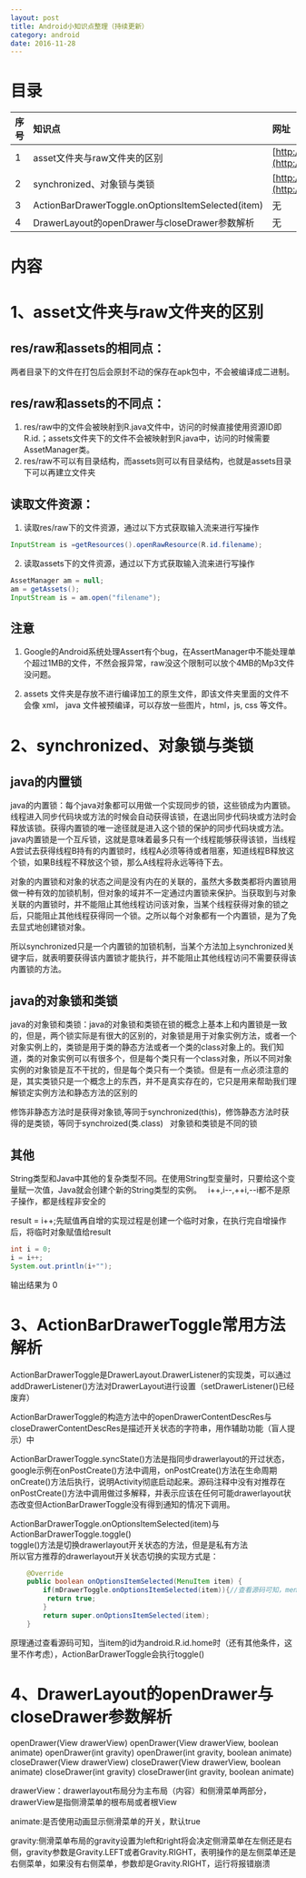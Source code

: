 ```yaml
---
layout: post
title: Android小知识点整理（持续更新）
category: android
date: 2016-11-28
---
```


目录
====


|序号|知识点|网址|
|-----|:----|:----|
|1|asset文件夹与raw文件夹的区别|[http://www.jb51.net/article/38531.htm](http://www.jb51.net/article/38531.htm)|
|2|synchronized、对象锁与类锁|[http://zhh9106.iteye.com/blog/2151791](http://zhh9106.iteye.com/blog/2151791)|
|3|ActionBarDrawerToggle.onOptionsItemSelected(item)|无|
|4|DrawerLayout的openDrawer与closeDrawer参数解析|无|


内容
===
  
# 1、asset文件夹与raw文件夹的区别  
  
## res/raw和assets的相同点：  
两者目录下的文件在打包后会原封不动的保存在apk包中，不会被编译成二进制。  
<!-- more -->
## res/raw和assets的不同点：  
  
1. res/raw中的文件会被映射到R.java文件中，访问的时候直接使用资源ID即R.id.；assets文件夹下的文件不会被映射到R.java中，访问的时候需要AssetManager类。  
2. res/raw不可以有目录结构，而assets则可以有目录结构，也就是assets目录下可以再建立文件夹  
  
## 读取文件资源：  

1. 读取res/raw下的文件资源，通过以下方式获取输入流来进行写操作  
``` java  
InputStream is =getResources().openRawResource(R.id.filename);   
```  
  
2. 读取assets下的文件资源，通过以下方式获取输入流来进行写操作  
``` java
AssetManager am = null;  
am = getAssets();  
InputStream is = am.open("filename");    
```  
## 注意
1. Google的Android系统处理Assert有个bug，在AssertManager中不能处理单个超过1MB的文件，不然会报异常，raw没这个限制可以放个4MB的Mp3文件没问题。   
  
2. assets 文件夹是存放不进行编译加工的原生文件，即该文件夹里面的文件不会像 xml， java 文件被预编译，可以存放一些图片，html，js, css 等文件。    
  
# 2、synchronized、对象锁与类锁  
  
## java的内置锁  
java的内置锁：每个java对象都可以用做一个实现同步的锁，这些锁成为内置锁。线程进入同步代码块或方法的时候会自动获得该锁，在退出同步代码块或方法时会释放该锁。获得内置锁的唯一途径就是进入这个锁的保护的同步代码块或方法。  
java内置锁是一个互斥锁，这就是意味着最多只有一个线程能够获得该锁，当线程A尝试去获得线程B持有的内置锁时，线程A必须等待或者阻塞，知道线程B释放这个锁，如果B线程不释放这个锁，那么A线程将永远等待下去。  

对象的内置锁和对象的状态之间是没有内在的关联的，虽然大多数类都将内置锁用做一种有效的加锁机制，但对象的域并不一定通过内置锁来保护。当获取到与对象关联的内置锁时，并不能阻止其他线程访问该对象，当某个线程获得对象的锁之后，只能阻止其他线程获得同一个锁。之所以每个对象都有一个内置锁，是为了免去显式地创建锁对象。  

所以synchronized只是一个内置锁的加锁机制，当某个方法加上synchronized关键字后，就表明要获得该内置锁才能执行，并不能阻止其他线程访问不需要获得该内置锁的方法。  
  
## java的对象锁和类锁  
java的对象锁和类锁：java的对象锁和类锁在锁的概念上基本上和内置锁是一致的，但是，两个锁实际是有很大的区别的，对象锁是用于对象实例方法，或者一个对象实例上的，类锁是用于类的静态方法或者一个类的class对象上的。我们知道，类的对象实例可以有很多个，但是每个类只有一个class对象，所以不同对象实例的对象锁是互不干扰的，但是每个类只有一个类锁。但是有一点必须注意的是，其实类锁只是一个概念上的东西，并不是真实存在的，它只是用来帮助我们理解锁定实例方法和静态方法的区别的    

修饰非静态方法时是获得对象锁,等同于synchronized(this)，修饰静态方法时获得的是类锁，等同于synchroized(类.class)  
对象锁和类锁是不同的锁  

## 其他  
String类型和Java中其他的复杂类型不同。在使用String型变量时，只要给这个变量赋一次值，Java就会创建个新的String类型的实例。  
i++,i--,++i,--i都不是原子操作，都是线程非安全的  

result = i++;先赋值再自增的实现过程是创建一个临时对象，在执行完自增操作后，将临时对象赋值给result  

``` java  
int i = 0;
i = i++;
System.out.println(i+"");  
```  

输出结果为 0  
  
# 3、ActionBarDrawerToggle常用方法解析


ActionBarDrawerToggle是DrawerLayout.DrawerListener的实现类，可以通过addDrawerListener()方法对DrawerLayout进行设置（setDrawerListener()已经废弃）  

ActionBarDrawerToggle的构造方法中的openDrawerContentDescRes与closeDrawerContentDescRes是描述开关状态的字符串，用作辅助功能（盲人提示）中 
  

ActionBarDrawerToggle.syncState()方法是指同步drawerlayout的开过状态，google示例在onPostCreate()方法中调用，onPostCreate()方法在生命周期onCreate()方法后执行，说明Activity彻底启动起来。源码注释中没有对推荐在onPostCreate()方法中调用做过多解释，并表示应该在任何可能drawerlayout状态改变但ActionBarDrawerToggle没有得到通知的情况下调用。

ActionBarDrawerToggle.onOptionsItemSelected(item)与ActionBarDrawerToggle.toggle()  
toggle()方法是切换drawerlayout开关状态的方法，但是是私有方法  
所以官方推荐的drawerlayout开关状态切换的实现方式是：
  
``` java  
    @Override
    public boolean onOptionsItemSelected(MenuItem item) {
        if(mDrawerToggle.onOptionsItemSelected(item)){//查看源码可知，menuId为android.R.id.home，执行私有方法toggle();
         return true;
        }
        return super.onOptionsItemSelected(item);
    }  
```  

原理通过查看源码可知，当item的id为android.R.id.home时（还有其他条件，这里不作考虑），ActionBarDrawerToggle会执行toggle()  

# 4、DrawerLayout的openDrawer与closeDrawer参数解析

openDrawer(View drawerView) 
openDrawer(View drawerView, boolean animate) 
openDrawer(int gravity) 
openDrawer(int gravity, boolean animate) 
closeDrawer(View drawerView) 
closeDrawer(View drawerView, boolean animate) 
closeDrawer(int gravity) 
closeDrawer(int gravity, boolean animate)   

drawerView：drawerlayout布局分为主布局（内容）和侧滑菜单两部分，drawerView是指侧滑菜单的根布局或者根View  

animate:是否使用动画显示侧滑菜单的开关，默认true  

gravity:侧滑菜单布局的gravity设置为left和right将会决定侧滑菜单在左侧还是右侧，gravity参数是Gravity.LEFT或者Gravity.RIGHT，表明操作的是左侧菜单还是右侧菜单，如果没有右侧菜单，参数却是Gravity.RIGHT，运行将报错崩溃
